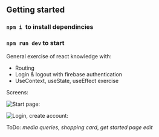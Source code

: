 ## Getting started
### `npm i `to install dependincies
### `npm run dev` to start



General exercise of react knowledge with:  
- Routing
- Login & logout with firebase authentication
- UseContext, useState, useEffect exercise

Screens: 

![Start page:](./assets/screens/start_page.png)

![Login, create account:](./assets/screens/login_out.png)


ToDo:
*media queries*, 
*shopping card*, 
*get started page edit*
